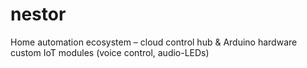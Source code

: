 # nestor
Home automation ecosystem – cloud control hub &amp; Arduino hardware custom IoT modules (voice control, audio-LEDs)
